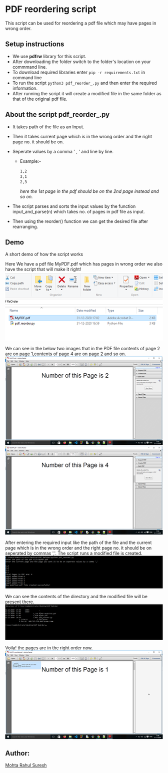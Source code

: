 # PDF reordering script

This script can be used for reordering a pdf file which may have pages in wrong order.

## Setup instructions

- We use **pdfrw** library for this script. 
- After downloading the folder switch to the folder's location on your commmand line.
- To download required libraries enter `pip -r requirements.txt` in command line
- To run the script `python3 pdf_reorder_.py` and then enter the required information.
- After running the script it will create a modified file in the same folder as that of the original pdf file.

## About the script pdf_reorder_.py

* It takes path of the file as an Input.
* Then it takes current page which is in the wrong order and the right page no. it should be on.
* Seperate values by a comma ' , ' and line by line.
  * Example:-  
  
	`1,2`  
	`3,1`  
	`2,3`
     	
      *here the 1st page in the pdf should be on the 2nd page instead and so on.*

* The script parses and sorts the input values by the function input_and_parse(n) 
  which takes no. of pages in pdf file as input.
* Then using the reorder() function we can get the desired file after rearranging.

## Demo 
A short demo of how the script works

Here We have a pdf file MyPDF.pdf which has pages in wrong order we also have the script that will make it right!
![Image 1](img/1.png)

We can see in the below two images that in the PDF file contents of page 2 are on page 1,contents of page 4 are on page 2 and so on.
![Image 2](img/2.png)
![Image 3](img/3.png)

After entering the required input like the path of the file and the current page which is in the wrong order and the right page no. it should be on seperated by commas ','.
The script runs a modified file is created.
![Image 4](img/4.png)

We can see the contents of the directory and the modified file will be present there.
![Image 5](img/5.png)

Voila! the pages are in the right order now.
![Image 6](img/6.png)

## Author:

[Mohta Rahul Suresh](https://github.com/Rahul555-droid/)
